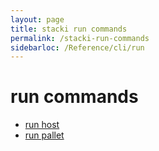 ```yaml
---
layout: page
title: stacki run commands
permalink: /stacki-run-commands
sidebarloc: /Reference/cli/run
---
```


# run commands

  * [run host](run-host)
  * [run pallet](run-pallet)
